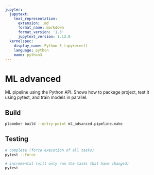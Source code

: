 ```yaml
---
jupyter:
  jupytext:
    text_representation:
      extension: .md
      format_name: markdown
      format_version: '1.3'
      jupytext_version: 1.13.0
  kernelspec:
    display_name: Python 3 (ipykernel)
    language: python
    name: python3
---
```


# ML advanced

ML pipeline using the Python API. Shows how to package project, test it using pytest, and train models in parallel.

## Build

```sh
ploomber build --entry-point ml_advanced.pipeline.make
```

## Testing

```bash
# complete (force execution of all tasks)
pytest --force
```

```bash
# incremental (will only run the tasks that have changed)
pytest
```
